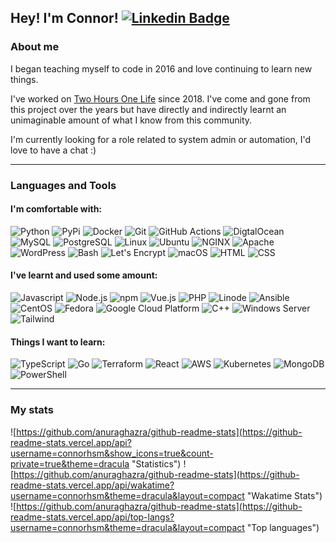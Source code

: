 <!--<div align="center"></div>-->
  
## Hey! I'm Connor! [![Linkedin Badge](https://img.shields.io/badge/-LinkedIn-0e76a8?style=flat-square&logo=Linkedin&logoColor=white)](https://www.linkedin.com/in/connorhsm/)

### About me
I began teaching myself to code in 2016 and love continuing to learn new things.

I've worked on [Two Hours One Life](https://github.com/twohoursonelife) since 2018. I've come and gone from this project over the years but have directly and indirectly learnt an unimaginable amount of what I know from this community.

I'm currently looking for a role related to system admin or automation, I'd love to have a chat :)

---

### Languages and Tools

#### I'm comfortable with:
<p>
  <img alt="Python" src="https://img.shields.io/badge/-Python-3776AB?style=flat-square&logo=python&logoColor=white" />
  <img alt="PyPi" src="https://img.shields.io/badge/-PyPi-3775A9?style=flat-square&logo=PyPi&logoColor=white" />
  <img alt="Docker" src="https://img.shields.io/badge/-Docker-2496ED?style=flat-square&logo=docker&logoColor=white" />
  <img alt="Git" src="https://img.shields.io/badge/-Git-F05032?style=flat-square&logo=Git&logoColor=white" />
  <img alt="GitHub Actions" src="https://img.shields.io/badge/-GitHub_Actions-2088FF?style=flat-square&logo=github-actions&logoColor=white" />
  <img alt="DigtalOcean" src="https://img.shields.io/badge/-DigitalOcean-0080FF?style=flat-square&logo=DigitalOcean&logoColor=white" />
  <img alt="MySQL" src="https://img.shields.io/badge/-MySQL-4479A1?style=flat-square&logo=MySQL&logoColor=white" />
  <img alt="PostgreSQL" src="https://img.shields.io/badge/-PostgreSQL-4169E1?style=flat-square&logo=PostgreSQL&logoColor=white" />
  <img alt="Linux" src="https://img.shields.io/badge/-Linux-FCC624?style=flat-square&logo=Linux&logoColor=white" />
  <img alt="Ubuntu" src="https://img.shields.io/badge/-Ubuntu-E95420?style=flat-square&logo=Ubuntu&logoColor=white" />
  <img alt="NGINX" src="https://img.shields.io/badge/-NGINX-009639?style=flat-square&logo=NGINX&logoColor=white" />
  <img alt="Apache" src="https://img.shields.io/badge/-Apache-D22128?style=flat-square&logo=Apache&logoColor=white" />
  <img alt="WordPress" src="https://img.shields.io/badge/-WordPress-21759B?style=flat-square&logo=WordPress&logoColor=white" />
  <img alt="Bash" src="https://img.shields.io/badge/-Bash-4EAA25?style=flat-square&logo=gnu-bash&logoColor=white" />
  <img alt="Let's Encrypt" src="https://img.shields.io/badge/-Let's_Encrypt-003A70?style=flat-square&logo=Let%E2%80%99s-Encrypt&logoColor=white" />
  <img alt="macOS" src="https://img.shields.io/badge/-macOS-000000?style=flat-square&logo=macOS&logoColor=white" />
  <img alt="HTML" src="https://img.shields.io/badge/-HTML-E34F26?style=flat-square&logo=HTML5&logoColor=white" />
  <img alt="CSS" src="https://img.shields.io/badge/-CSS-1572B6?style=flat-square&logo=CSS3&logoColor=white" />
</p>

#### I've learnt and used some amount:
<p>
  <img alt="Javascript" src="https://img.shields.io/badge/-JavaScript-F7DF1E?style=flat-square&logo=JavaScript&logoColor=white" />
  <img alt="Node.js" src="https://img.shields.io/badge/-Node.js-339933?style=flat-square&logo=NodedotJS&logoColor=white" />
  <img alt="npm" src="https://img.shields.io/badge/-npm-CB3837?style=flat-square&logo=npm&logoColor=white" />
  <img alt="Vue.js" src="https://img.shields.io/badge/-Vue.js-4FC08D?style=flat-square&logo=Vuedotjs&logoColor=white" />
  <img alt="PHP" src="https://img.shields.io/badge/-PHP-777BB4?style=flat-square&logo=PHP&logoColor=white" />
  <img alt="Linode" src="https://img.shields.io/badge/-Linode-00A95C?style=flat-square&logo=Linode&logoColor=white" />
  <img alt="Ansible" src="https://img.shields.io/badge/-Ansible-EE0000?style=flat-square&logo=Ansible&logoColor=white" />
  <img alt="CentOS" src="https://img.shields.io/badge/-CentOS-262577?style=flat-square&logo=CentOS&logoColor=white" />
  <img alt="Fedora" src="https://img.shields.io/badge/-Fedora-51A2DA?style=flat-square&logo=Fedora&logoColor=white" />
  <img alt="Google Cloud Platform" src="https://img.shields.io/badge/-Google_Cloud_Platform-4285F4?style=flat-square&logo=google-cloud&logoColor=white" />
  <img alt="C++" src="https://img.shields.io/badge/-C++-00599C?style=flat-square&logo=cplusplus&logoColor=white" />
  <img alt="Windows Server" src="https://img.shields.io/badge/-Windows_Server-0078D6?style=flat-square&logo=windows&logoColor=white" />
  <img alt="Tailwind" src="https://img.shields.io/badge/-Tailwind-06B6D4?style=flat-square&logo=Tailwind-CSS&logoColor=white" />
</p>

#### Things I want to learn:
<p>
  <img alt="TypeScript" src="https://img.shields.io/badge/-TypeScript-3178C6?style=flat-square&logo=TypeScript&logoColor=white" />
  <img alt="Go" src="https://img.shields.io/badge/-Go-00ADD8?style=flat-square&logo=Go&logoColor=white" />
  <img alt="Terraform" src="https://img.shields.io/badge/-Terraform-7B42BC?style=flat-square&logo=Terraform&logoColor=white" />
  <img alt="React" src="https://img.shields.io/badge/-React-61DAFB?style=flat-square&logo=React&logoColor=white" />
  <img alt="AWS" src="https://img.shields.io/badge/-AWS-232F3E?style=flat-square&logo=Amazon-AWS&logoColor=white" />
  <img alt="Kubernetes" src="https://img.shields.io/badge/-Kubernetes-326CE5?style=flat-square&logo=Kubernetes&logoColor=white" />
  <img alt="MongoDB" src="https://img.shields.io/badge/-MongoDB-47A248?style=flat-square&logo=MongoDB&logoColor=white" />
  <img alt="PowerShell" src="https://img.shields.io/badge/-PowerShell-5391FE?style=flat-square&logo=PowerShell&logoColor=white" />
</p>

---

### My stats
![https://github.com/anuraghazra/github-readme-stats](https://github-readme-stats.vercel.app/api?username=connorhsm&show_icons=true&count-private=true&theme=dracula "Statistics")
![https://github.com/anuraghazra/github-readme-stats](https://github-readme-stats.vercel.app/api/wakatime?username=connorhsm&theme=dracula&layout=compact "Wakatime Stats")
![https://github.com/anuraghazra/github-readme-stats](https://github-readme-stats.vercel.app/api/top-langs?username=connorhsm&theme=dracula&layout=compact "Top languages")


<!--![https://github-readme-streak-stats.herokuapp.com/demo/](https://github-readme-streak-stats.herokuapp.com/?user=connorhsm&theme=dracula "Streaks")
![https://github.com/ryo-ma/github-profile-trophy](https://github-profile-trophy.vercel.app/?username=connorhsm&theme=dracula&rank=SSS,SS,S,AAA,AA,A,SECRET,UNKNOWN "Trophies") -->

<!--START_SECTION:waka-->
<!-- HIDE OLD WAKATIME STATS
```text
From: 08 March 2022 - To: 15 March 2022

Markdown     17 mins         ⣿⣿⣿⣿⣿⣿⣄⣀⣀⣀⣀⣀⣀⣀⣀⣀⣀⣀⣀⣀⣀⣀⣀⣀⣀   24.35 %
PHP          16 mins         ⣿⣿⣿⣿⣿⣷⣀⣀⣀⣀⣀⣀⣀⣀⣀⣀⣀⣀⣀⣀⣀⣀⣀⣀⣀   23.24 %
JSON         15 mins         ⣿⣿⣿⣿⣿⣦⣀⣀⣀⣀⣀⣀⣀⣀⣀⣀⣀⣀⣀⣀⣀⣀⣀⣀⣀   22.21 %
JavaScript   11 mins         ⣿⣿⣿⣿⣀⣀⣀⣀⣀⣀⣀⣀⣀⣀⣀⣀⣀⣀⣀⣀⣀⣀⣀⣀⣀   15.95 %
Python       6 mins          ⣿⣿⣤⣀⣀⣀⣀⣀⣀⣀⣀⣀⣀⣀⣀⣀⣀⣀⣀⣀⣀⣀⣀⣀⣀   09.13 %
Docker       2 mins          ⣶⣀⣀⣀⣀⣀⣀⣀⣀⣀⣀⣀⣀⣀⣀⣀⣀⣀⣀⣀⣀⣀⣀⣀⣀   02.99 %
```
-->
<!--END_SECTION:waka-->
